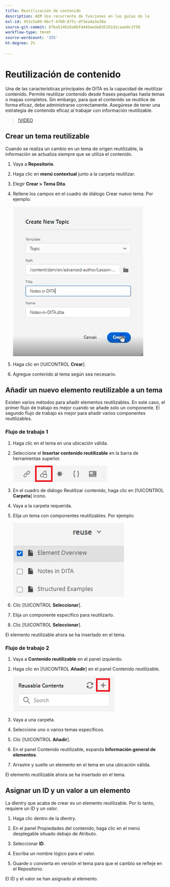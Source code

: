 ```yaml
---
title: Reutilización de contenido
description: AEM Uso recurrente de funciones en las guías de la
exl-id: 453c5a09-0bcf-4760-87fc-df3ea4a3a30a
source-git-commit: 67ba514616a0bf4449aeda035161d1caae0c3f50
workflow-type: tm+mt
source-wordcount: '355'
ht-degree: 2%

---
```


# Reutilización de contenido

Una de las características principales de DITA es la capacidad de reutilizar contenido. Permite reutilizar contenido desde frases pequeñas hasta temas o mapas completos.  Sin embargo, para que el contenido se reutilice de forma eficaz, debe administrarse correctamente. Asegúrese de tener una estrategia de contenido eficaz al trabajar con información reutilizable.

>[!VIDEO](https://video.tv.adobe.com/v/342757?quality=12&learn=on)

## Crear un tema reutilizable

Cuando se realiza un cambio en un tema de origen reutilizable, la información se actualiza siempre que se utiliza el contenido.

1. Vaya a **Repositorio**.

1. Haga clic en **menú contextual** junto a la carpeta reutilizar.

1. Elegir **Crear > Tema Dita**.

1. Rellene los campos en el cuadro de diálogo Crear nuevo tema. Por ejemplo:

   ![Confirmación](images/lesson-8/new-topic-dialog.png)

1. Haga clic en [!UICONTROL **Crear**].

1. Agregue contenido al tema según sea necesario.

## Añadir un nuevo elemento reutilizable a un tema

Existen varios métodos para añadir elementos reutilizables. En este caso, el primer flujo de trabajo es mejor cuando se añade solo un componente. El segundo flujo de trabajo es mejor para añadir varios componentes reutilizables.

### Flujo de trabajo 1

1. Haga clic en el tema en una ubicación válida.

1. Seleccione el **Insertar contenido reutilizable** en la barra de herramientas superior.

   ![Confirmación](images/lesson-8/insert-reuse-icon.png)

1. En el cuadro de diálogo Reutilizar contenido, haga clic en [!UICONTROL **Carpeta**] icono.

1. Vaya a la carpeta requerida.

1. Elija un tema con componentes reutilizables.
Por ejemplo:

   ![Confirmación](images/lesson-8/reusable-topic.png)

1. Clic [!UICONTROL **Seleccionar**].

1. Elija un componente específico para reutilizarlo.

1. Clic [!UICONTROL **Seleccionar**].

El elemento reutilizable ahora se ha insertado en el tema.

### Flujo de trabajo 2

1. Vaya a **Contenido reutilizable** en el panel izquierdo.

1. Haga clic en [!UICONTROL **Añadir**] en el panel Contenido reutilizable.

   ![Confirmación](images/lesson-8/reuse-contents-icon.png)

1. Vaya a una carpeta.

1. Seleccione uno o varios temas específicos.

1. Clic [!UICONTROL **Añadir**].

1. En el panel Contenido reutilizable, expanda **Información general de elementos**.

1. Arrastre y suelte un elemento en el tema en una ubicación válida.

El elemento reutilizable ahora se ha insertado en el tema.

## Asignar un ID y un valor a un elemento

La dlentry que acaba de crear es un elemento reutilizable. Por lo tanto, requiere un ID y un valor.

1. Haga clic dentro de la dlentry.

1. En el panel Propiedades del contenido, haga clic en el menú desplegable situado debajo de Atributo.

1. Seleccionar **ID**.

1. Escriba un nombre lógico para el valor.

1. Guarde o convierta en versión el tema para que el cambio se refleje en el Repositorio.

El ID y el valor se han asignado al elemento.

